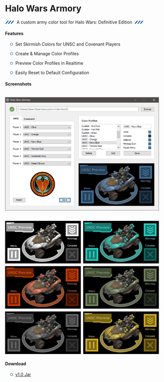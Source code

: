 # Halo Wars Armory
![Lines](src/com/xephorium/armory/ui/resource/image/readmeSmallLines.png)&nbsp; A custom army color tool for Halo Wars: Definitive Edition &nbsp;![Lines](src/com/xephorium/armory/ui/resource/image/readmeSmallLines.png)


#### Features
&nbsp;&nbsp;&nbsp;&nbsp;![Bullet](src/com/xephorium/armory/ui/resource/image/readmeSmallBullet.png)&nbsp; Set Skirmish Colors for UNSC and Covenant Players

&nbsp;&nbsp;&nbsp;&nbsp;![Bullet](src/com/xephorium/armory/ui/resource/image/readmeSmallBullet.png)&nbsp; Create & Manage Color Profiles

&nbsp;&nbsp;&nbsp;&nbsp;![Bullet](src/com/xephorium/armory/ui/resource/image/readmeSmallBullet.png)&nbsp; Preview Color Profiles in Realtime

&nbsp;&nbsp;&nbsp;&nbsp;![Bullet](src/com/xephorium/armory/ui/resource/image/readmeSmallBullet.png)&nbsp; Easily Reset to Default Configuration


#### Screenshots
&nbsp;&nbsp;&nbsp;&nbsp;![UI Preview](src/com/xephorium/armory/ui/resource/image/readmeScreenshot1.png)

&nbsp;&nbsp;&nbsp;&nbsp;![Color Variations](src/com/xephorium/armory/ui/resource/image/readmeScreenshot2.png)


#### Download
&nbsp;&nbsp;&nbsp;&nbsp;![Bullet](src/com/xephorium/armory/ui/resource/image/readmeSmallBullet.png)&nbsp; [v1.0 Jar](https://github.com/Xephorium/HaloWarsArmory/blob/master/release/HaloWarsArmory.jar?raw=true)
